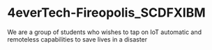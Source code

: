 # 4everTech-Fireopolis_SCDFXIBM
We are a group of students who wishes to tap on IoT automatic and remoteless capabilities to save lives in a disaster
